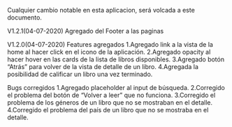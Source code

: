 Cualquier cambio notable en esta aplicacion, será volcada a este documento.

V1.2.1(04-07-2020)
Agregado del Footer a las paginas

V1.2.0(04-07-2020)
Features agregados
1.Agregado link a la vista de la home al hacer click en el icono de la aplicación.
2.Agregado opacity al hacer hover en las cards de la lista de libros disponibles.
3.Agregado botón “Atrás” para volver de la vista de detalle de un libro.
4.Agregada la posibilidad de calificar un libro una vez terminado.

Bugs corregidos
1.Agregado placeholder al input de búsqueda.
2.Corregido el problema del botón de “Volver a leer” que no funciona.
3.Corregido el problema de los géneros de un libro que no se mostraban en el
detalle.
4.Corregido el problema del país de un libro que no se mostraba en el detalle.
